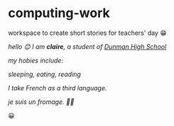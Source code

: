 # computing-work
workspace to create short stories for teachers' day 😁

*hello 😊*
*I am **claire**, a student of [Dunman High School](https://dunmanhigh.moe.edu.sg/)*

*my hobies include:*

*sleeping, eating, reading*

*I take French as a third language.*

*je suis un fromage. 🧀🥔*

😀

